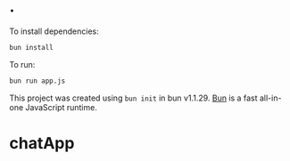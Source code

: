 # .

To install dependencies:

```bash
bun install
```

To run:

```bash
bun run app.js
```

This project was created using `bun init` in bun v1.1.29. [Bun](https://bun.sh) is a fast all-in-one JavaScript runtime.
# chatApp
